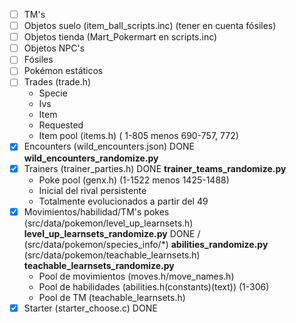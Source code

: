 - [ ] TM's
- [ ] Objetos suelo (item_ball_scripts.inc) (tener en cuenta fósiles)
- [ ] Objetos tienda (Mart_Pokermart en scripts.inc)
- [ ] Objetos NPC's
- [ ] Fósiles
- [ ] Pokémon estáticos
- [ ] Trades (trade.h)
    - Specie
    - Ivs
    - Item
    - Requested
  - Item pool (items.h) ( 1-805 menos 690-757, 772)
- [X] Encounters (wild_encounters.json) DONE **wild_encounters_randomize.py**
- [X] Trainers (trainer_parties.h) DONE **trainer_teams_randomize.py**
  - Poke pool (genx.h) (1-1522 menos 1425-1488) 
  - Inicial del rival persistente
  - Totalmente evolucionados a partir del 49
- [X] Movimientos/habilidad/TM's pokes (src/data/pokemon/level_up_learnsets.h) **level_up_learnsets_randomize.py** DONE / (src/data/pokemon/species_info/*) **abilities_randomize.py** (src/data/pokemon/teachable_learnsets.h) **teachable_learnsets_randomize.py**
  - Pool de movimientos (moves.h/move_names.h) 
  - Pool de habilidades (abilities.h(constants)(text)) (1-306)
  - Pool de TM (teachable_learnsets.h) 
- [X] Starter (starter_choose.c) DONE

